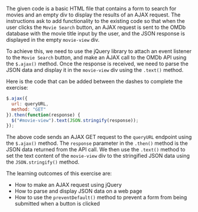 The given code is a basic HTML file that contains a form to search for movies and an empty div to display the results of an AJAX request. The instructions ask to add functionality to the existing code so that when the user clicks the `Movie Search` button, an AJAX request is sent to the OMDb database with the movie title input by the user, and the JSON response is displayed in the empty `movie-view` div.

To achieve this, we need to use the jQuery library to attach an event listener to the `Movie Search` button, and make an AJAX call to the OMDb API using the `$.ajax()` method. Once the response is received, we need to parse the JSON data and display it in the `movie-view` div using the `.text()` method.

Here is the code that can be added between the dashes to complete the exercise:

```javascript
$.ajax({
  url: queryURL,
  method: "GET"
}).then(function(response) {
  $("#movie-view").text(JSON.stringify(response));
});

```
The above code sends an AJAX GET request to the `queryURL` endpoint using the `$.ajax()` method. The `response` parameter in the `.then()` method is the JSON data returned from the API call. We then use the `.text()` method to set the text content of the `movie-view` div to the stringified JSON data using the `JSON.stringify()` method.

The learning outcomes of this exercise are:

-   How to make an AJAX request using jQuery
-   How to parse and display JSON data on a web page
-   How to use the `preventDefault()` method to prevent a form from being submitted when a button is clicked